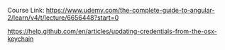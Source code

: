 Course Link: https://www.udemy.com/the-complete-guide-to-angular-2/learn/v4/t/lecture/6656448?start=0

https://help.github.com/en/articles/updating-credentials-from-the-osx-keychain